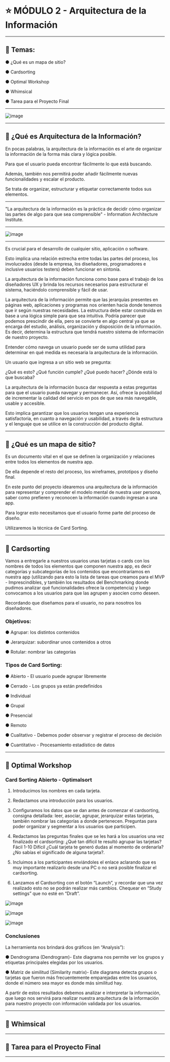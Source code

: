 # :star: MÓDULO 2 - Arquitectura de la Información

---

## :book: Temas:

● ¿Qué es un mapa de sitio?

● Cardsorting

● Optimal Workshop

● Whimsical

● Tarea para el Proyecto Final

---

![image](https://user-images.githubusercontent.com/72580574/227750917-0cb66103-d928-4f50-adcf-a103d9ddacb4.png)


---

## :stars: ¿Qué es Arquitectura de la Información?

En pocas palabras, la arquitectura de la información es el arte de organizar la información de la forma más clara y lógica posible.

Para que el usuario pueda encontrar fácilmente lo que está buscando.

Además, también nos permitirá poder añadir fácilmente nuevas funcionalidades y escalar el producto.

Se trata de organizar, estructurar y etiquetar correctamente todos sus elementos.

---

"La arquitectura de la información es la práctica de decidir cómo organizar las partes de algo para que sea comprensible" - Information Architecture Institute.

---

![image](https://user-images.githubusercontent.com/72580574/227750952-a6e4d466-7a33-43d9-be3c-6f1e2c994431.png)


---


Es crucial para el desarrollo de cualquier sitio, aplicación o software.

Esto implica una relación estrecha entre todas las partes del proceso, los involucrados (desde la empresa, los diseñadores, programadores e inclusive usuarios testers) deben funcionar en sintonía.

La arquitectura de la información funciona como base para el trabajo de los diseñadores UX y brinda los recursos necesarios para estructurar el sistema, haciéndolo comprensible y fácil de usar.


La arquitectura de la información permite que las jerarquías presentes en páginas web, aplicaciones y programas nos orienten hacia donde tenemos que ir según nuestras necesidades. La estructura debe estar construida en base a una lógica simple para que sea intuitiva. Podría parecer que podemos prescindir de ella, pero se convierte en algo central ya que se encarga del estudio, análisis, organización y disposición de la información. Es decir, determina la estructura
que tendrá nuestro sistema de información de nuestro proyecto.

Entender cómo navega un usuario puede ser de suma utilidad para determinar en qué medida es necesaria la arquitectura de la información.

Un usuario que ingresa a un sitio web se pregunta:

¿Qué es esto? ¿Qué función cumple? ¿Qué puedo hacer? ¿Dónde está lo que buscaba?

La arquitectura de la información busca dar respuesta a estas preguntas para que el usuario pueda navegar y permanecer. Así, ofrece la posibilidad de incrementar la calidad del servicio en pos de que sea más navegable, usable y accesible.

Esto implica garantizar que los usuarios tengan una experiencia satisfactoria, en cuanto a navegación y usabilidad, a través de
la estructura y el lenguaje que se utilice en la construcción del producto digital.

---

## :stars: ¿Qué es un mapa de sitio?

Es un documento vital en el que se definen la organización y relaciones entre todos los elementos de nuestra app.

De ella depende el resto del proceso, los wireframes, prototipos y diseño final.

En este punto del proyecto idearemos una arquitectura de la información para representar y comprender el modelo mental de nuestra user persona, saber como
prefieren y reconocen la información cuando ingresan a una app.

Para lograr esto necesitamos que el usuario forme parte del proceso de diseño.

Utilizaremos la técnica de Card Sorting.

---

## :stars: Cardsorting

Vamos a entregarle a nuestros usuarios unas tarjetas o cards con los nombres de todos los elementos que componen nuestra app, es decir categorías y subcategorías de los contenidos que encontraríamos en nuestra app (utilizando para esto la lista de tareas que creamos para el MVP - Imprescindibles, y también los resultados del Benchmarking donde pudimos analizar qué funcionalidades ofrece la competencia) y luego convocamos a los usuarios para que las agrupen y asocien como deseen.

Recordando que diseñamos para el usuario, no para nosotros los diseñadores.

### Objetivos:

● Agrupar: los distintos contenidos

● Jerarquizar: subordinar unos contenidos a otros

● Rotular: nombrar las categorías

### Tipos de Card Sorting:

● Abierto - El usuario puede agrupar libremente

● Cerrado - Los grupos ya están predefinidos

● Individual

● Grupal

● Presencial

● Remoto

● Cualitativo - Debemos poder observar y registrar el proceso de decisión

● Cuantitativo - Procesamiento estadístico de datos

---

## :stars: Optimal Workshop

### Card Sorting Abierto - Optimalsort

1. Introducimos los nombres en cada tarjeta.

2. Redactamos una introducción para los usuarios.

3. Configuramos los datos que se dan antes de comenzar el cardsorting, consigna detallada: leer, asociar, agrupar, jerarquizar estas tarjetas, también nombrar las categorías a donde pertenecen. Preguntas para poder organizar y segmentar a los usuarios que participen.

4. Redactamos las preguntas finales que se les hará a los usuarios una vez finalizado el cardsorting: ¿Qué tan difícil te resultó agrupar las tarjetas? Fácil 1-10 Difícil ¿Cuál tarjeta te generó dudas al momento de ordenarla? ¿No sabías el significado de alguna tarjeta?.

5. Incluimos a los participantes enviándoles el enlace aclarando que es muy importante realizarlo desde una PC o no será posible finalizar el cardsorting.

6. Lanzamos el Cardsorting con el botón “Launch”, y recordar que una vez realizado esto no se podrán realizar más cambios. Chequear en “Study settings” que no esté en “Draft”.

![image](https://user-images.githubusercontent.com/72580574/227751086-f47037ed-26be-4b28-ac55-4f18e6c40c1d.png)

![image](https://user-images.githubusercontent.com/72580574/227751093-cc677dbd-b029-4090-8666-dd8100ece144.png)

![image](https://user-images.githubusercontent.com/72580574/227751102-5995bcad-24a9-4eb4-8154-47d83482454e.png)

### Conclusiones

La herramienta nos brindará dos gráficos (en “Analysis”):

● Dendrograma (Dendrogram)- Este diagrama nos permite ver los grupos y etiquetas principales elegidas por los usuarios.

● Matriz de similitud (Similarity matrix)- Este diagrama detecta grupos o tarjetas que fueron más frecuentemente emparejadas entre los usuarios, donde el número sea mayor es donde más similitud hay.

A partir de estos resultados debemos analizar e interpretar la información, que luego nos servirá para realizar nuestra arquitectura de la información para nuestro proyecto con información validada por los usuarios.

---

## :stars: Whimsical

---

## :stars: Tarea para el Proyecto Final

---
